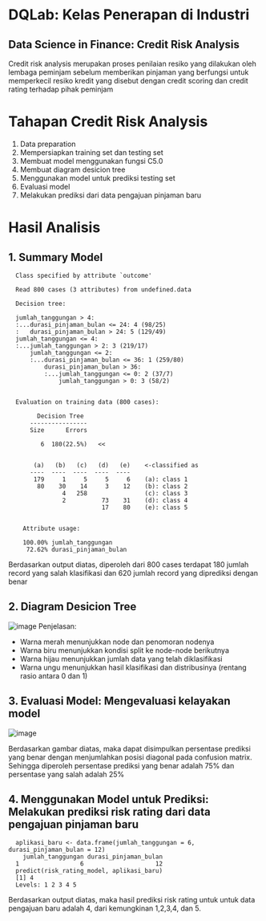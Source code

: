 # DQLab: Kelas Penerapan di Industri
## Data Science in Finance: Credit Risk Analysis 
Credit risk analysis merupakan proses penilaian resiko yang dilakukan oleh lembaga peminjam sebelum memberikan pinjaman yang berfungsi untuk memperkecil resiko kredit yang disebut dengan credit scoring dan credit rating terhadap pihak peminjam

# Tahapan Credit Risk Analysis
1. Data preparation
2. Mempersiapkan training set dan testing set
3. Membuat model menggunakan fungsi C5.0
4. Membuat diagram desicion tree
5. Menggunakan model untuk prediksi testing set
6. Evaluasi model 
7. Melakukan prediksi dari data pengajuan pinjaman baru

# Hasil Analisis
## 1. Summary Model
      Class specified by attribute `outcome'

      Read 800 cases (3 attributes) from undefined.data

      Decision tree:

      jumlah_tanggungan > 4:
      :...durasi_pinjaman_bulan <= 24: 4 (98/25)
      :   durasi_pinjaman_bulan > 24: 5 (129/49)
      jumlah_tanggungan <= 4:
      :...jumlah_tanggungan > 2: 3 (219/17)
          jumlah_tanggungan <= 2:
          :...durasi_pinjaman_bulan <= 36: 1 (259/80)
              durasi_pinjaman_bulan > 36:
              :...jumlah_tanggungan <= 0: 2 (37/7)
                  jumlah_tanggungan > 0: 3 (58/2)


      Evaluation on training data (800 cases):

            Decision Tree   
          ----------------  
          Size      Errors  

             6  180(22.5%)   <<


           (a)   (b)   (c)   (d)   (e)    <-classified as
          ----  ----  ----  ----  ----
           179     1     5     5     6    (a): class 1
            80    30    14     3    12    (b): class 2
                   4   258                (c): class 3
                   2          73    31    (d): class 4
                              17    80    (e): class 5


        Attribute usage:

        100.00%	jumlah_tanggungan
         72.62%	durasi_pinjaman_bulan

Berdasarkan output diatas, diperoleh dari 800 cases terdapat 180 jumlah record yang salah klasifikasi dan 620 jumlah record yang diprediksi dengan benar

## 2. Diagram Desicion Tree
![image](https://user-images.githubusercontent.com/86001320/132093498-509632f9-35a6-4681-88db-ad17731b0209.png)
Penjelasan:
* Warna merah menunjukkan node dan penomoran nodenya
* Warna biru menunjukkan kondisi split ke node-node berikutnya
* Warna hijau menunjukkan jumlah data yang telah diklasifikasi
* Warna ungu menunjukkan hasil klasifikasi dan distribusinya (rentang rasio antara 0 dan 1)

## 3. Evaluasi Model: Mengevaluasi kelayakan model
![image](https://user-images.githubusercontent.com/86001320/132116757-6521a4b7-7e73-44ad-a3f3-cdf6d722da99.png)

Berdasarkan gambar diatas, maka dapat disimpulkan persentase prediksi yang benar dengan menjumlahkan posisi diagonal pada confusion matrix. Sehingga diperoleh persentase prediksi yang benar adalah 75% dan persentase yang salah adalah 25%

## 4. Menggunakan Model untuk Prediksi: Melakukan prediksi risk rating dari data pengajuan pinjaman baru
      aplikasi_baru <- data.frame(jumlah_tanggungan = 6, durasi_pinjaman_bulan = 12)
        jumlah_tanggungan durasi_pinjaman_bulan
      1                 6                    12
      predict(risk_rating_model, aplikasi_baru)
      [1] 4
      Levels: 1 2 3 4 5
Berdasarkan output diatas, maka hasil prediksi risk rating untuk untuk data pengajuan baru adalah 4, dari kemungkinan 1,2,3,4, dan 5. 
